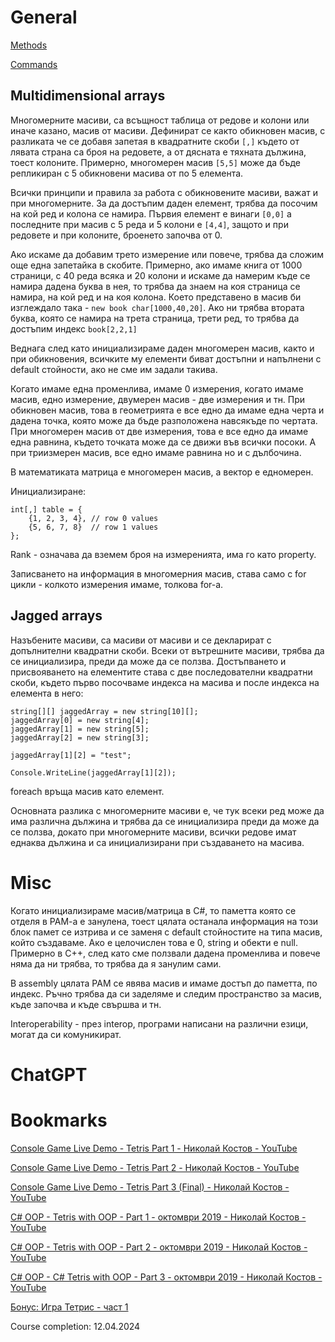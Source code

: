 # General
[Methods](https://github.com/GerardSh/SoftwareUniversity/blob/main/01%20C%23/99%20Resources/01%20Methods.md#Multidimensional%20Arrays)

[Commands](https://github.com/GerardSh/SoftwareUniversity/blob/main/01%20C%23/99%20Resources/02%20Commands.md#Multidimensional%20Arrays.)

## Multidimensional arrays
Многомерните масиви, са всъщност таблица от редове и колони или иначе казано, масив от масиви.
Дефинират се както обикновен масив, с разликата че се добавя запетая в квадратните скоби `[,]` където от лявата страна са броя на редовете, а от дясната е тяхната дължина, тоест колоните. Примерно, многомерен масив `[5,5]` може да бъде репликиран с 5 обикновени масива от по 5 елемента.

Всички принципи и правила за работа с обикновените масиви, важат и при многомерните. За да достъпим даден елемент, трябва да посочим на кой ред и колона се намира. Първия елемент е винаги `[0,0]` а последните при масив с 5 реда и 5 колони е `[4,4]`, защото и при редовете и при колоните, броенето започва от 0.

Ако искаме да добавим трето измерение или повече, трябва да сложим още една запетайка в скобите. Примерно, ако имаме книга от 1000 страници, с 40 реда всяка и 20 колони и искаме да намерим къде се намира дадена буква в нея, то трябва да знаем на коя страница се намира, на кой ред и на коя колона. Което представено в масив би изглеждало така - `new book char[1000,40,20]`. Ако ни трябва втората буква, която се намира на трета страница, трети ред, то трябва да достъпим индекс `book[2,2,1]`

Веднага след като инициализираме даден многомерен масив, както и при обикновения, всичките му елементи биват достъпни и напълнени с default стойности, ако не сме им задали такива.

Когато имаме една променлива, имаме 0 измерения, когато имаме масив, едно измерение, двумерен масив - две измерения и тн. При обикновен масив, това в геометрията е все едно да имаме една черта и дадена точка, която може да бъде разположена навсякъде по чертата. При многомерен масив от две измерения, това е все едно да имаме една равнина, където точката може да се движи във всички посоки. А при триизмерен масив, все едно имаме равнина но и с дълбочина.

В математиката матрица е многомерен масив, а вектор е едномерен.

Инициализиране:
```
int[,] table = {
    {1, 2, 3, 4}, // row 0 values
    {5, 6, 7, 8}  // row 1 values
};
```

Rank - означава да вземем броя на измеренията, има го като property.

Записването на информация в многомерния масив, става само с for цикли - колкото измерения имаме, толкова for-a.
## Jagged arrays
Назъбените масиви, са масиви от масиви и се декларират с допълнителни квадратни скоби. Всеки от вътрешните масиви, трябва да се инициализира, преди да може да се ползва.
Достъпването и присвояването на елементите става с две последователни квадратни скоби, където първо посочваме индекса на масива и после индекса на елемента в него:
```
string[][] jaggedArray = new string[10][];
jaggedArray[0] = new string[4];
jaggedArray[1] = new string[5];
jaggedArray[2] = new string[3];

jaggedArray[1][2] = "test";

Console.WriteLine(jaggedArray[1][2]);
```

foreach връща масив като елемент.

Основната разлика с многомерните масиви е, че тук всеки ред може да има различна дължина и трябва да се инициализира преди да може да се ползва, докато при многомерните масиви, всички редове имат еднаква дължина и са инициализирани при създаването на масива.
# Misc
Когато инициализираме масив/матрица в C#, то паметта която се отделя в РАМ-а е занулена, тоест цялата останала информация на този блок памет се изтрива и се заменя с default стойностите на типа масив, който създаваме. Ако е целочислен това е 0, string и обекти е null. Примерно в C++, след като сме ползвали дадена променлива и повече няма да ни трябва, то трябва да я занулим сами.

В assembly цялата РАМ се явява масив и имаме достъп до паметта, по индекс. Ръчно трябва да си заделяме и следим пространство за масив, къде започва и къде свършва и тн.

Interoperability - през interop, програми написани на различни езици, могат да си комуникират.
# ChatGPT

# Bookmarks 
[Console Game Live Demo - Tetris Part 1 - Николай Костов - YouTube](https://www.youtube.com/watch?v=_-JyqwaLjVM)

[Console Game Live Demo - Tetris Part 2 - Николай Костов - YouTube](https://www.youtube.com/watch?v=lWsm3ZTSnt0)

[Console Game Live Demo - Tetris Part 3 (Final) - Николай Костов - YouTube](https://www.youtube.com/watch?v=VBxFekjsGPc)

[C# OOP - Tetris with OOP - Part 1 - октомври 2019 - Николай Костов - YouTube](https://www.youtube.com/watch?v=SmDNHr3uL-E)

[C# OOP - Tetris with OOP - Part 2 - октомври 2019 - Николай Костов - YouTube](https://www.youtube.com/watch?v=v2mEpgxSB6A)

[C# OOP - C# Tetris with OOP - Part 3 - октомври 2019 - Николай Костов - YouTube](https://www.youtube.com/watch?v=IjO38LeZuHY)

[Бонус: Игра Тетрис - част 1](https://softuni.bg/trainings/resources/video/64702/bonus-creating-tetris-part-1-csharp-advanced-september-2021/3483)

Course completion: 12.04.2024
